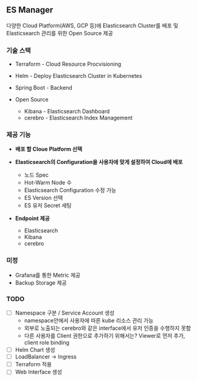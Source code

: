 ## ES Manager

다양한 Cloud Platform(AWS, GCP 등)에 Elasticsearch Cluster를 배포 및 Elasticsearch 관리를 위한 Open Source 제공



### 기술 스택

- Terraform - Cloud Resource Procvisioning

- Helm - Deploy Elasticsearch Cluster in Kubernetes

- Spring Boot - Backend

- Open Source
  - Kibana - Elasticsearch Dashboard	
  - cerebro - Elasticsearch Index Management



### 제공 기능

- **배포 할 Cloue Platform 선택**

- **Elasticsearch의 Configuration을 사용자에 맞게 설정하여 Cloud에 배포**
  - 노드 Spec 
  - Hot-Warm Node 수
  - Elasticsearch Configuration 수정 가능
  - ES Version 선택
  - ES 유저 Secret 세팅

- **Endpoint 제공**
  - Elasticsearch
  - Kibana
  - cerebro



### 미정
- Grafana를 통한 Metric 제공
- Backup Storage 제공

### TODO
- [ ] Namespace 구분 / Service Account 생성
    - namespace안에서 사용자에 따른 kube 리소스 관리 가능
    - 외부로 노출되는 cerebro와 같은 interface에서 유저 인증을 수행하지 못함
    - 다른 사용자를 Client 권한으로 추가하기 위해서는? 
      Viewer로 먼저 추가, client role binding
- [ ] Helm Chart 생성 
- [ ] LoadBalancer -> Ingress
- [ ] Terraform 적용
- [ ] Web Interface 생성